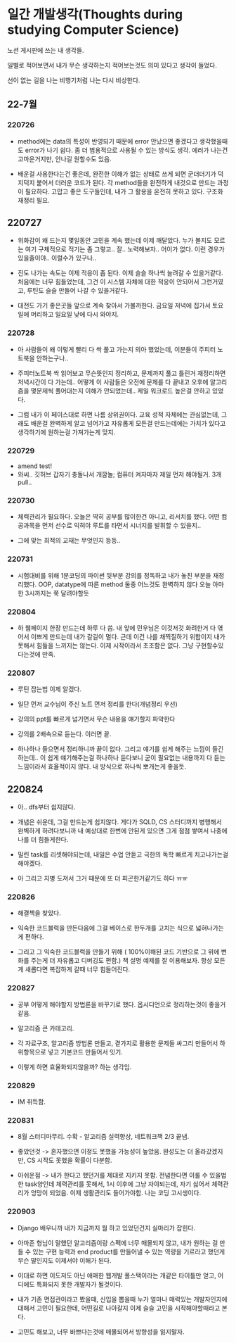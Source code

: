 # 일간 개발생각(Thoughts during studying Computer Science)

노션 게시판에 쓰는 내 생각들. 

일별로 적어보면서 내가 무슨 생각하는지 적어보는것도 의미 있다고 생각이 들었다.

선이 없는 길을 나는 비행기처럼 나는 다시 비상한다.

## 22-7월

### 

### 220726

- method에는 data의 특성이 반영되기 때문에 error 안났으면 좋겠다고 생각했을때도 error가 나기 쉽다. 좀 더 범용적으로 사용될 수 있는 방식도 생각.
  에러가 나는건 고마운거지만, 안나길 원할수도 있음.

- 배운걸 사용한다는건 좋은데, 완전한 이해가 없는 상태로 쓰게 되면 군더더기가 덕지덕지 붙어서 더러운 코드가 된다. 각 method들을 완전하게 내것으로 만드는 과정이 필요하다.
  고맙고 좋은 도구들인데, 내가 그 활용을 온전히 못하고 있다. 구조화 재정리 필요.

## 220727

- 위화감이 왜 드는지 몇일동안 고민을 계속 했는데 이제 깨달았다. 누가 볼지도 모르는 여기 구체적으로 적기는 좀 그렇고..  잘.. 노력해보자.. 어이가 없다. 이런 경우가 있을줄이야.. 이럴수가 있구나..

- 진도 나가는 속도는 이제 적응이 좀 된다. 이제 슬슬 하나씩 늘려갈 수 있을거같다. 처음에는 너무 힘들었는데, 그건 이 시스템 자체에 대한 적응이 안되어서 그런거였고, 루틴도 슬슬 만들어 나갈 수 있을거같다.

- 대전도 가기 좋은곳들 앞으로 계속 찾아서 가볼까한다. 금요일 저녁에 집가서 토요일에 머리하고 일요일 낮에 다시 와야지.

### 220728

- 아 사람들이 왜 이렇게 빨리 다 싹 풀고 가는지 의아 했었는데, 이분들이 주피터 노트북을 안하는구나..

- 주피터노트북 싹 읽어보고 무슨뜻인지 정리하고, 문제까지 풀고 틀린거 재정리하면 저녁시간이 다 가는데.. 어떻게 이 사람들은 오전에 문제를 다 끝내고 오후에 알고리즘을 몇문제씩 풀어대는지 이해가 안되었는데.. 제일 워크로드 높은걸 안하고 있었다.

- 그럼 내가 이 페이스대로 하면 나름 상위권이다. 교육 성적 자체에는 관심없는데, 그래도 배운걸 완벽하게 알고 넘어가고 자유롭게 모든걸 만드는데에는 가치가 있다고 생각하기에 원하는걸 가져가는게 맞지.

### 220729

- amend test!
- 와씨.. 깃허브 갑자기 충돌나서 개깜놀; 컴퓨터 켜자마자 제일 먼저 해야될거. 3개 pull..

### 220730

- 체력관리가 필요하다. 오늘은 딱히 공부를 많이한건 아니고, 리서치를 했다. 어떤 컴공과목을 먼저 선수로 익혀야 루트를 타면서 시너지를 발휘할 수 있을지..

- 그에 맞는 최적의 교재는 무엇인지 등등..

### 220731

- 시험대비를 위해 1분코딩의 파이썬 뒷부분 강의를 정독하고 내가 놓친 부분을 재정리했다. OOP, datatype에 따른 method 둘중 어느것도 완벽하지 않다 오늘 아마 한 3시까지는 쭉 달려야할듯

### 220804

- 하 웹페이지 한장 만드는데 하루 다 씀. 내 앞에 민우님은 이것저것 화려한거 다 엮어서 이쁘게 만드는데 내가 갈길이 멀다. 근데 이건 나를 채찍질하기 위함이지 내가 못해서 힘듦을 느끼지는 않는다. 이제 시작이라서 초조함은 없다. 그냥 구현할수있다는것에 만족.

### 220807

- 루틴 잡는법 이제 알겠다. 

- 일단 먼저 교수님이 주신 노트 먼저 정리를 한다(개념정리 우선)

- 강의의 ppt를 빠르게 넘기면서 무슨 내용을 얘기할지 파악한다

- 강의를 2배속으로 듣는다. 이러면 끝.

- 하나하나 들으면서 정리하니까 끝이 없다. 그리고 얘기를 쉽게 해주는 느낌이 들긴하는데.. 이 쉽게 얘기해주는걸 하나하나 듣다보니 굳이 필요없는 내용까지 다 듣는 느낌이라서 효율적이지 않다. 내 방식으로 하나씩 뽀개는게 좋을듯.

## 220824

- 아.. dfs부터 쉽지않다.

- 개념은 쉬운데, 그걸 만드는게 쉽지않다. 게다가 SQLD, CS 스터디까지 병행해서 완벽하게 하려다보니까 내 예상대로 한번에 안된게 있으면 그게 점점 쌓여서 나중에 나를 더 힘들게한다.

- 밀린 task를 리셋해야되는데, 내일은 수업 안듣고 극한의 독학 빠르게 치고나가는걸 해야겠다.

- 아 그리고 지병 도져서 그거 때문에 또 더 피곤한거같기도 하다 ㅠㅠ

### 220826

- 해결책을 찾았다.

- 익숙한 코드블럭을 만든다음에 그걸 베이스로 한두개를 고치는 식으로 넓혀나가는게 편하다.

- 그리고 그 익숙한 코드블럭을 만들기 위해 ( 100%이해된 코드 기반으로 그 위에 변화를 주는게 더 자유롭고 디버깅도 편함.) 책 설명 예제를 잘 이용해보자. 항상 모든게 새롭다면 복잡하게 갈때 너무 힘들어진다.

### 220827

- 공부 어떻게 해야할지 방법론을 바꾸기로 했다. 옵시디언으로 정리하는것이 좋을거같음.

- 알고리즘 큰 카테고리.

- 각 자료구조, 알고리즘 방법론 만들고, 곁가지로 활용한 문제들 싸그리 만들어서 하위항목으로 넣고 기본코드 만들어서 잇기.

- 이렇게 하면 효율화되지않을까? 하는 생각임.

### 220829

- IM 취득함.

### 220831

- 8월 스터디마무리. 수확 - 알고리즘 실력향상, 네트워크책 2/3 끝냄.

- 좋았던것 -> 혼자했으면 이정도 못했을 가능성이 높았음. 완성도는 더 올라갔겠지만, CS 시작도 못했을 확률이 다분함.

- 아쉬운점 -> 내가 한다고 했던거를 제대로 지키지 못함. 전념한다면 이룰 수 있을법한 task양인데 체력관리를 못해서, 1시 이후에 그냥 자야되는데, 자기 싫어서 체력관리가 엉망이 되었음. 이제 생활관리도 들어가야함. 나는 코딩 고시생이다.

### 220903

- Django 배우니까 내가 지금까지 뭘 하고 있었던건지 실마리가 잡힌다.

- 아마존 형님이 말했던 알고리즘이랑 스펙에 너무 매몰되지 않고, 내가 원하는 걸 만들 수 있는 구현 능력과 end product를 만들어낼 수 있는 역량을 기르라고 했던게 무슨 말인지도 이제서야 이해가 된다.

- 이대로 하면 이도저도 아닌 애매한 웹개발 풀스택이라는 개같은 타이틀만 얻고, 어디에도 특화되지 못한 개발자가 될것이다.

- 내가 기존 면접관이라고 봤을때, 신입을 뽑을때 누가 얼마나 매력있는 개발자인지에 대해서 고민이 필요한데, 어떤길로 나아갈지 이제 슬슬 고민을 시작해야할때라고 본다.

- 고민도 해보고, 너무 바쁘다는것에 매몰되어서 방향성을 잃지말자.
